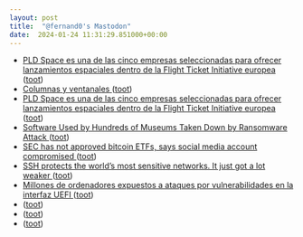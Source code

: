 ```yaml
---
layout: post
title:  "@fernand0's Mastodon"
date:  2024-01-24 11:31:29.851000+00:00
---
```

*  [PLD Space es una de las cinco empresas seleccionadas para ofrecer lanzamientos espaciales dentro de la Flight Ticket Initiative europea ](https://www.microsiervos.com/archivo/espacio/pld-space-flight-ticket-intiative.htm) ([toot](https://mastodon.social/@fernand0/111810700237147958))
*  [Columnas y ventanales ](https://www.flickr.com/photos/fernand0/53477724698) ([toot](https://mastodon.social/@fernand0/111810594036059061))
*  [PLD Space es una de las cinco empresas seleccionadas para ofrecer lanzamientos espaciales dentro de la Flight Ticket Initiative europea ](https://www.microsiervos.com/archivo/espacio/pld-space-flight-ticket-intiative.htm) ([toot](https://mastodon.social/@fernand0/111810540146343949))
*  [Software Used by Hundreds of Museums Taken Down by Ransomware Attack  ](https://www.pcmag.com/news/software-used-by-hundreds-of-museums-taken-down-by-ransomware-attack) ([toot](https://mastodon.social/@fernand0/111810375323282097))
*  [SEC has not approved bitcoin ETFs, says social media account compromised ](https://www.ksl.com/article/5083982) ([toot](https://mastodon.social/@fernand0/111810310371813066))
*  [SSH protects the world’s most sensitive networks. It just got a lot weaker ](https://arstechnica.com/security/2023/12/hackers-can-break-ssh-channel-integrity-using-novel-data-corruption-attack) ([toot](https://mastodon.social/@fernand0/111810222203242820))
*  [Millones de ordenadores expuestos a ataques por vulnerabilidades en la interfaz UEFI ](https://unaaldia.hispasec.com/2024/01/millones-de-ordenadores-expuestos-a-ataques-por-vulnerabilidades-en-la-interfaz-uefi.htm) ([toot](https://mastodon.social/@fernand0/111808584912402936))
*  [ ](https://mamot.fr/@jesgar) ([toot](https://mastodon.social/@fernand0/111807752721871714))
*  [ ](https://mastodon.social/users/fernand0/statuses/111807751595800514/activity) ([toot](https://mastodon.social/users/fernand0/statuses/111807751595800514/activity))
*  [ ](https://mastodon.social/users/fernand0/statuses/111806950991167515/activity) ([toot](https://mastodon.social/users/fernand0/statuses/111806950991167515/activity))
